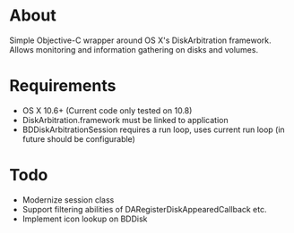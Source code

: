 About
=======
Simple Objective-C wrapper around OS X's DiskArbitration framework. Allows monitoring and information gathering on disks and volumes.

Requirements
=======

* OS X 10.6+ (Current code only tested on 10.8)
* DiskArbitration.framework must be linked to application
* BDDiskArbitrationSession requires a run loop, uses current run loop (in future should be configurable)

Todo
=======

* Modernize session class
* Support filtering abilities of DARegisterDiskAppearedCallback etc.
* Implement icon lookup on BDDisk
